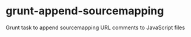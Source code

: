 grunt-append-sourcemapping
==========================

Grunt task to append sourcemapping URL comments to JavaScript files